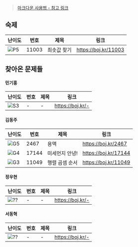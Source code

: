 > [마크다운 사용법 - 참고 링크](https://gist.github.com/ihoneymon/652be052a0727ad59601)

## 숙제

| 난이도 | 번호  | 제목        | 링크                   |
| ------ | ----- | ----------- | ---------------------- |
| ![P5]  | 11003 | 최솟값 찾기 | <https://boj.kr/11003> |

<!--

## 스터디 진행 중 풀이

| 난이도 | 번호 | 제목 | 링크               |
| ------ | ---- | ---- | ------------------ |
| ![??]  | -    | -    | <https://boj.kr/-> |

-->

## 찾아온 문제들

#### 민기홍

| 난이도 | 번호 | 제목 | 링크               |
| ------ | ---- | ---- | ------------------ |
| ![S3]  | -    | -    | <https://boj.kr/-> |

#### 김동주

| 난이도 | 번호  | 제목           | 링크                   |
| ------ | ----- | -------------- | ---------------------- |
| ![G5]  | 2467  | 용액           | <https://boj.kr/2467>  |
| ![G4]  | 17144 | 미세먼지 안녕! | <https://boj.kr/17144> |
| ![G3]  | 11049 | 행렬 곱셈 순서 | <https://boj.kr/11049> |

#### 정우현

| 난이도 | 번호 | 제목 | 링크               |
| ------ | ---- | ---- | ------------------ |
| ![??]  | -    | -    | <https://boj.kr/-> |

#### 서동혁

| 난이도 | 번호 | 제목 | 링크               |
| ------ | ---- | ---- | ------------------ |
| ![??]  | -    | -    | <https://boj.kr/-> |


<!-- solved.ac 문제 난이도 별 태그 이미지 -->

[P1]: https://d2gd6pc034wcta.cloudfront.net/tier/20.svg
[P2]: https://d2gd6pc034wcta.cloudfront.net/tier/19.svg
[P3]: https://d2gd6pc034wcta.cloudfront.net/tier/18.svg
[P4]: https://d2gd6pc034wcta.cloudfront.net/tier/17.svg
[P5]: https://d2gd6pc034wcta.cloudfront.net/tier/16.svg
[G1]: https://d2gd6pc034wcta.cloudfront.net/tier/15.svg
[G2]: https://d2gd6pc034wcta.cloudfront.net/tier/14.svg
[G3]: https://d2gd6pc034wcta.cloudfront.net/tier/13.svg
[G4]: https://d2gd6pc034wcta.cloudfront.net/tier/12.svg
[G5]: https://d2gd6pc034wcta.cloudfront.net/tier/11.svg
[S1]: https://d2gd6pc034wcta.cloudfront.net/tier/10.svg
[S2]: https://d2gd6pc034wcta.cloudfront.net/tier/9.svg
[S3]: https://d2gd6pc034wcta.cloudfront.net/tier/8.svg
[S4]: https://d2gd6pc034wcta.cloudfront.net/tier/7.svg
[S5]: https://d2gd6pc034wcta.cloudfront.net/tier/6.svg
[??]: https://d2gd6pc034wcta.cloudfront.net/tier/0.svg
